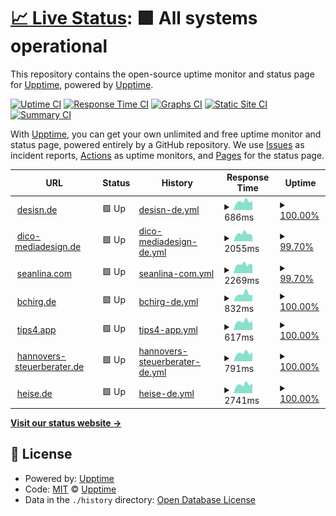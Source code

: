 # [📈 Live Status](https://desisn.github.io/upptime/): <!--live status--> **🟩 All systems operational**

This repository contains the open-source uptime monitor and status page for [Upptime](https://upptime.js.org), powered by [Upptime](https://github.com/upptime/upptime).

[![Uptime CI](https://github.com/desisn/upptime/workflows/Uptime%20CI/badge.svg)](https://github.com/desisn/upptime/actions?query=workflow%3A%22Uptime+CI%22)
[![Response Time CI](https://github.com/desisn/upptime/workflows/Response%20Time%20CI/badge.svg)](https://github.com/desisn/upptime/actions?query=workflow%3A%22Response+Time+CI%22)
[![Graphs CI](https://github.com/desisn/upptime/workflows/Graphs%20CI/badge.svg)](https://github.com/desisn/upptime/actions?query=workflow%3A%22Graphs+CI%22)
[![Static Site CI](https://github.com/desisn/upptime/workflows/Static%20Site%20CI/badge.svg)](https://github.com/desisn/upptime/actions?query=workflow%3A%22Static+Site+CI%22)
[![Summary CI](https://github.com/desisn/upptime/workflows/Summary%20CI/badge.svg)](https://github.com/desisn/upptime/actions?query=workflow%3A%22Summary+CI%22)

With [Upptime](https://upptime.js.org), you can get your own unlimited and free uptime monitor and status page, powered entirely by a GitHub repository. We use [Issues](https://github.com/upptime/upptime/issues) as incident reports, [Actions](https://github.com/desisn/upptime/actions) as uptime monitors, and [Pages](https://demo.upptime.js.org) for the status page.

<!--start: status pages-->
<!-- This summary is generated by Upptime (https://github.com/upptime/upptime) -->
<!-- Do not edit this manually, your changes will be overwritten -->
<!-- prettier-ignore -->
| URL | Status | History | Response Time | Uptime |
| --- | ------ | ------- | ------------- | ------ |
| <img alt="" src="https://icons.duckduckgo.com/ip3/desisn.de.ico" height="13"> [desisn.de](https://desisn.de) | 🟩 Up | [desisn-de.yml](https://github.com/desisn/upptime/commits/HEAD/history/desisn-de.yml) | <details><summary><img alt="Response time graph" src="./graphs/desisn-de/response-time-week.png" height="20"> 686ms</summary><br><a href="https://desisn.github.io/upptime/history/desisn-de"><img alt="Response time 808" src="https://img.shields.io/endpoint?url=https%3A%2F%2Fraw.githubusercontent.com%2Fdesisn%2Fupptime%2FHEAD%2Fapi%2Fdesisn-de%2Fresponse-time.json"></a><br><a href="https://desisn.github.io/upptime/history/desisn-de"><img alt="24-hour response time 562" src="https://img.shields.io/endpoint?url=https%3A%2F%2Fraw.githubusercontent.com%2Fdesisn%2Fupptime%2FHEAD%2Fapi%2Fdesisn-de%2Fresponse-time-day.json"></a><br><a href="https://desisn.github.io/upptime/history/desisn-de"><img alt="7-day response time 686" src="https://img.shields.io/endpoint?url=https%3A%2F%2Fraw.githubusercontent.com%2Fdesisn%2Fupptime%2FHEAD%2Fapi%2Fdesisn-de%2Fresponse-time-week.json"></a><br><a href="https://desisn.github.io/upptime/history/desisn-de"><img alt="30-day response time 747" src="https://img.shields.io/endpoint?url=https%3A%2F%2Fraw.githubusercontent.com%2Fdesisn%2Fupptime%2FHEAD%2Fapi%2Fdesisn-de%2Fresponse-time-month.json"></a><br><a href="https://desisn.github.io/upptime/history/desisn-de"><img alt="1-year response time 793" src="https://img.shields.io/endpoint?url=https%3A%2F%2Fraw.githubusercontent.com%2Fdesisn%2Fupptime%2FHEAD%2Fapi%2Fdesisn-de%2Fresponse-time-year.json"></a></details> | <details><summary><a href="https://desisn.github.io/upptime/history/desisn-de">100.00%</a></summary><a href="https://desisn.github.io/upptime/history/desisn-de"><img alt="All-time uptime 99.97%" src="https://img.shields.io/endpoint?url=https%3A%2F%2Fraw.githubusercontent.com%2Fdesisn%2Fupptime%2FHEAD%2Fapi%2Fdesisn-de%2Fuptime.json"></a><br><a href="https://desisn.github.io/upptime/history/desisn-de"><img alt="24-hour uptime 100.00%" src="https://img.shields.io/endpoint?url=https%3A%2F%2Fraw.githubusercontent.com%2Fdesisn%2Fupptime%2FHEAD%2Fapi%2Fdesisn-de%2Fuptime-day.json"></a><br><a href="https://desisn.github.io/upptime/history/desisn-de"><img alt="7-day uptime 100.00%" src="https://img.shields.io/endpoint?url=https%3A%2F%2Fraw.githubusercontent.com%2Fdesisn%2Fupptime%2FHEAD%2Fapi%2Fdesisn-de%2Fuptime-week.json"></a><br><a href="https://desisn.github.io/upptime/history/desisn-de"><img alt="30-day uptime 100.00%" src="https://img.shields.io/endpoint?url=https%3A%2F%2Fraw.githubusercontent.com%2Fdesisn%2Fupptime%2FHEAD%2Fapi%2Fdesisn-de%2Fuptime-month.json"></a><br><a href="https://desisn.github.io/upptime/history/desisn-de"><img alt="1-year uptime 100.00%" src="https://img.shields.io/endpoint?url=https%3A%2F%2Fraw.githubusercontent.com%2Fdesisn%2Fupptime%2FHEAD%2Fapi%2Fdesisn-de%2Fuptime-year.json"></a></details>
| <img alt="" src="https://icons.duckduckgo.com/ip3/dico-mediadesign.de.ico" height="13"> [dico-mediadesign.de](https://dico-mediadesign.de) | 🟩 Up | [dico-mediadesign-de.yml](https://github.com/desisn/upptime/commits/HEAD/history/dico-mediadesign-de.yml) | <details><summary><img alt="Response time graph" src="./graphs/dico-mediadesign-de/response-time-week.png" height="20"> 2055ms</summary><br><a href="https://desisn.github.io/upptime/history/dico-mediadesign-de"><img alt="Response time 1327" src="https://img.shields.io/endpoint?url=https%3A%2F%2Fraw.githubusercontent.com%2Fdesisn%2Fupptime%2FHEAD%2Fapi%2Fdico-mediadesign-de%2Fresponse-time.json"></a><br><a href="https://desisn.github.io/upptime/history/dico-mediadesign-de"><img alt="24-hour response time 5224" src="https://img.shields.io/endpoint?url=https%3A%2F%2Fraw.githubusercontent.com%2Fdesisn%2Fupptime%2FHEAD%2Fapi%2Fdico-mediadesign-de%2Fresponse-time-day.json"></a><br><a href="https://desisn.github.io/upptime/history/dico-mediadesign-de"><img alt="7-day response time 2055" src="https://img.shields.io/endpoint?url=https%3A%2F%2Fraw.githubusercontent.com%2Fdesisn%2Fupptime%2FHEAD%2Fapi%2Fdico-mediadesign-de%2Fresponse-time-week.json"></a><br><a href="https://desisn.github.io/upptime/history/dico-mediadesign-de"><img alt="30-day response time 1569" src="https://img.shields.io/endpoint?url=https%3A%2F%2Fraw.githubusercontent.com%2Fdesisn%2Fupptime%2FHEAD%2Fapi%2Fdico-mediadesign-de%2Fresponse-time-month.json"></a><br><a href="https://desisn.github.io/upptime/history/dico-mediadesign-de"><img alt="1-year response time 1326" src="https://img.shields.io/endpoint?url=https%3A%2F%2Fraw.githubusercontent.com%2Fdesisn%2Fupptime%2FHEAD%2Fapi%2Fdico-mediadesign-de%2Fresponse-time-year.json"></a></details> | <details><summary><a href="https://desisn.github.io/upptime/history/dico-mediadesign-de">99.70%</a></summary><a href="https://desisn.github.io/upptime/history/dico-mediadesign-de"><img alt="All-time uptime 99.91%" src="https://img.shields.io/endpoint?url=https%3A%2F%2Fraw.githubusercontent.com%2Fdesisn%2Fupptime%2FHEAD%2Fapi%2Fdico-mediadesign-de%2Fuptime.json"></a><br><a href="https://desisn.github.io/upptime/history/dico-mediadesign-de"><img alt="24-hour uptime 100.00%" src="https://img.shields.io/endpoint?url=https%3A%2F%2Fraw.githubusercontent.com%2Fdesisn%2Fupptime%2FHEAD%2Fapi%2Fdico-mediadesign-de%2Fuptime-day.json"></a><br><a href="https://desisn.github.io/upptime/history/dico-mediadesign-de"><img alt="7-day uptime 99.70%" src="https://img.shields.io/endpoint?url=https%3A%2F%2Fraw.githubusercontent.com%2Fdesisn%2Fupptime%2FHEAD%2Fapi%2Fdico-mediadesign-de%2Fuptime-week.json"></a><br><a href="https://desisn.github.io/upptime/history/dico-mediadesign-de"><img alt="30-day uptime 99.93%" src="https://img.shields.io/endpoint?url=https%3A%2F%2Fraw.githubusercontent.com%2Fdesisn%2Fupptime%2FHEAD%2Fapi%2Fdico-mediadesign-de%2Fuptime-month.json"></a><br><a href="https://desisn.github.io/upptime/history/dico-mediadesign-de"><img alt="1-year uptime 99.95%" src="https://img.shields.io/endpoint?url=https%3A%2F%2Fraw.githubusercontent.com%2Fdesisn%2Fupptime%2FHEAD%2Fapi%2Fdico-mediadesign-de%2Fuptime-year.json"></a></details>
| <img alt="" src="https://icons.duckduckgo.com/ip3/seanlina.com.ico" height="13"> [seanlina.com](https://seanlina.com) | 🟩 Up | [seanlina-com.yml](https://github.com/desisn/upptime/commits/HEAD/history/seanlina-com.yml) | <details><summary><img alt="Response time graph" src="./graphs/seanlina-com/response-time-week.png" height="20"> 2269ms</summary><br><a href="https://desisn.github.io/upptime/history/seanlina-com"><img alt="Response time 1234" src="https://img.shields.io/endpoint?url=https%3A%2F%2Fraw.githubusercontent.com%2Fdesisn%2Fupptime%2FHEAD%2Fapi%2Fseanlina-com%2Fresponse-time.json"></a><br><a href="https://desisn.github.io/upptime/history/seanlina-com"><img alt="24-hour response time 7515" src="https://img.shields.io/endpoint?url=https%3A%2F%2Fraw.githubusercontent.com%2Fdesisn%2Fupptime%2FHEAD%2Fapi%2Fseanlina-com%2Fresponse-time-day.json"></a><br><a href="https://desisn.github.io/upptime/history/seanlina-com"><img alt="7-day response time 2269" src="https://img.shields.io/endpoint?url=https%3A%2F%2Fraw.githubusercontent.com%2Fdesisn%2Fupptime%2FHEAD%2Fapi%2Fseanlina-com%2Fresponse-time-week.json"></a><br><a href="https://desisn.github.io/upptime/history/seanlina-com"><img alt="30-day response time 1697" src="https://img.shields.io/endpoint?url=https%3A%2F%2Fraw.githubusercontent.com%2Fdesisn%2Fupptime%2FHEAD%2Fapi%2Fseanlina-com%2Fresponse-time-month.json"></a><br><a href="https://desisn.github.io/upptime/history/seanlina-com"><img alt="1-year response time 1236" src="https://img.shields.io/endpoint?url=https%3A%2F%2Fraw.githubusercontent.com%2Fdesisn%2Fupptime%2FHEAD%2Fapi%2Fseanlina-com%2Fresponse-time-year.json"></a></details> | <details><summary><a href="https://desisn.github.io/upptime/history/seanlina-com">99.70%</a></summary><a href="https://desisn.github.io/upptime/history/seanlina-com"><img alt="All-time uptime 99.91%" src="https://img.shields.io/endpoint?url=https%3A%2F%2Fraw.githubusercontent.com%2Fdesisn%2Fupptime%2FHEAD%2Fapi%2Fseanlina-com%2Fuptime.json"></a><br><a href="https://desisn.github.io/upptime/history/seanlina-com"><img alt="24-hour uptime 100.00%" src="https://img.shields.io/endpoint?url=https%3A%2F%2Fraw.githubusercontent.com%2Fdesisn%2Fupptime%2FHEAD%2Fapi%2Fseanlina-com%2Fuptime-day.json"></a><br><a href="https://desisn.github.io/upptime/history/seanlina-com"><img alt="7-day uptime 99.70%" src="https://img.shields.io/endpoint?url=https%3A%2F%2Fraw.githubusercontent.com%2Fdesisn%2Fupptime%2FHEAD%2Fapi%2Fseanlina-com%2Fuptime-week.json"></a><br><a href="https://desisn.github.io/upptime/history/seanlina-com"><img alt="30-day uptime 99.93%" src="https://img.shields.io/endpoint?url=https%3A%2F%2Fraw.githubusercontent.com%2Fdesisn%2Fupptime%2FHEAD%2Fapi%2Fseanlina-com%2Fuptime-month.json"></a><br><a href="https://desisn.github.io/upptime/history/seanlina-com"><img alt="1-year uptime 99.95%" src="https://img.shields.io/endpoint?url=https%3A%2F%2Fraw.githubusercontent.com%2Fdesisn%2Fupptime%2FHEAD%2Fapi%2Fseanlina-com%2Fuptime-year.json"></a></details>
| <img alt="" src="https://icons.duckduckgo.com/ip3/bchirg.de.ico" height="13"> [bchirg.de](https://bchirg.de) | 🟩 Up | [bchirg-de.yml](https://github.com/desisn/upptime/commits/HEAD/history/bchirg-de.yml) | <details><summary><img alt="Response time graph" src="./graphs/bchirg-de/response-time-week.png" height="20"> 832ms</summary><br><a href="https://desisn.github.io/upptime/history/bchirg-de"><img alt="Response time 867" src="https://img.shields.io/endpoint?url=https%3A%2F%2Fraw.githubusercontent.com%2Fdesisn%2Fupptime%2FHEAD%2Fapi%2Fbchirg-de%2Fresponse-time.json"></a><br><a href="https://desisn.github.io/upptime/history/bchirg-de"><img alt="24-hour response time 763" src="https://img.shields.io/endpoint?url=https%3A%2F%2Fraw.githubusercontent.com%2Fdesisn%2Fupptime%2FHEAD%2Fapi%2Fbchirg-de%2Fresponse-time-day.json"></a><br><a href="https://desisn.github.io/upptime/history/bchirg-de"><img alt="7-day response time 832" src="https://img.shields.io/endpoint?url=https%3A%2F%2Fraw.githubusercontent.com%2Fdesisn%2Fupptime%2FHEAD%2Fapi%2Fbchirg-de%2Fresponse-time-week.json"></a><br><a href="https://desisn.github.io/upptime/history/bchirg-de"><img alt="30-day response time 768" src="https://img.shields.io/endpoint?url=https%3A%2F%2Fraw.githubusercontent.com%2Fdesisn%2Fupptime%2FHEAD%2Fapi%2Fbchirg-de%2Fresponse-time-month.json"></a><br><a href="https://desisn.github.io/upptime/history/bchirg-de"><img alt="1-year response time 881" src="https://img.shields.io/endpoint?url=https%3A%2F%2Fraw.githubusercontent.com%2Fdesisn%2Fupptime%2FHEAD%2Fapi%2Fbchirg-de%2Fresponse-time-year.json"></a></details> | <details><summary><a href="https://desisn.github.io/upptime/history/bchirg-de">100.00%</a></summary><a href="https://desisn.github.io/upptime/history/bchirg-de"><img alt="All-time uptime 99.98%" src="https://img.shields.io/endpoint?url=https%3A%2F%2Fraw.githubusercontent.com%2Fdesisn%2Fupptime%2FHEAD%2Fapi%2Fbchirg-de%2Fuptime.json"></a><br><a href="https://desisn.github.io/upptime/history/bchirg-de"><img alt="24-hour uptime 100.00%" src="https://img.shields.io/endpoint?url=https%3A%2F%2Fraw.githubusercontent.com%2Fdesisn%2Fupptime%2FHEAD%2Fapi%2Fbchirg-de%2Fuptime-day.json"></a><br><a href="https://desisn.github.io/upptime/history/bchirg-de"><img alt="7-day uptime 100.00%" src="https://img.shields.io/endpoint?url=https%3A%2F%2Fraw.githubusercontent.com%2Fdesisn%2Fupptime%2FHEAD%2Fapi%2Fbchirg-de%2Fuptime-week.json"></a><br><a href="https://desisn.github.io/upptime/history/bchirg-de"><img alt="30-day uptime 100.00%" src="https://img.shields.io/endpoint?url=https%3A%2F%2Fraw.githubusercontent.com%2Fdesisn%2Fupptime%2FHEAD%2Fapi%2Fbchirg-de%2Fuptime-month.json"></a><br><a href="https://desisn.github.io/upptime/history/bchirg-de"><img alt="1-year uptime 99.99%" src="https://img.shields.io/endpoint?url=https%3A%2F%2Fraw.githubusercontent.com%2Fdesisn%2Fupptime%2FHEAD%2Fapi%2Fbchirg-de%2Fuptime-year.json"></a></details>
| <img alt="" src="https://icons.duckduckgo.com/ip3/tips4.app.ico" height="13"> [tips4.app](https://tips4.app) | 🟩 Up | [tips4-app.yml](https://github.com/desisn/upptime/commits/HEAD/history/tips4-app.yml) | <details><summary><img alt="Response time graph" src="./graphs/tips4-app/response-time-week.png" height="20"> 617ms</summary><br><a href="https://desisn.github.io/upptime/history/tips4-app"><img alt="Response time 711" src="https://img.shields.io/endpoint?url=https%3A%2F%2Fraw.githubusercontent.com%2Fdesisn%2Fupptime%2FHEAD%2Fapi%2Ftips4-app%2Fresponse-time.json"></a><br><a href="https://desisn.github.io/upptime/history/tips4-app"><img alt="24-hour response time 516" src="https://img.shields.io/endpoint?url=https%3A%2F%2Fraw.githubusercontent.com%2Fdesisn%2Fupptime%2FHEAD%2Fapi%2Ftips4-app%2Fresponse-time-day.json"></a><br><a href="https://desisn.github.io/upptime/history/tips4-app"><img alt="7-day response time 617" src="https://img.shields.io/endpoint?url=https%3A%2F%2Fraw.githubusercontent.com%2Fdesisn%2Fupptime%2FHEAD%2Fapi%2Ftips4-app%2Fresponse-time-week.json"></a><br><a href="https://desisn.github.io/upptime/history/tips4-app"><img alt="30-day response time 616" src="https://img.shields.io/endpoint?url=https%3A%2F%2Fraw.githubusercontent.com%2Fdesisn%2Fupptime%2FHEAD%2Fapi%2Ftips4-app%2Fresponse-time-month.json"></a><br><a href="https://desisn.github.io/upptime/history/tips4-app"><img alt="1-year response time 673" src="https://img.shields.io/endpoint?url=https%3A%2F%2Fraw.githubusercontent.com%2Fdesisn%2Fupptime%2FHEAD%2Fapi%2Ftips4-app%2Fresponse-time-year.json"></a></details> | <details><summary><a href="https://desisn.github.io/upptime/history/tips4-app">100.00%</a></summary><a href="https://desisn.github.io/upptime/history/tips4-app"><img alt="All-time uptime 99.98%" src="https://img.shields.io/endpoint?url=https%3A%2F%2Fraw.githubusercontent.com%2Fdesisn%2Fupptime%2FHEAD%2Fapi%2Ftips4-app%2Fuptime.json"></a><br><a href="https://desisn.github.io/upptime/history/tips4-app"><img alt="24-hour uptime 100.00%" src="https://img.shields.io/endpoint?url=https%3A%2F%2Fraw.githubusercontent.com%2Fdesisn%2Fupptime%2FHEAD%2Fapi%2Ftips4-app%2Fuptime-day.json"></a><br><a href="https://desisn.github.io/upptime/history/tips4-app"><img alt="7-day uptime 100.00%" src="https://img.shields.io/endpoint?url=https%3A%2F%2Fraw.githubusercontent.com%2Fdesisn%2Fupptime%2FHEAD%2Fapi%2Ftips4-app%2Fuptime-week.json"></a><br><a href="https://desisn.github.io/upptime/history/tips4-app"><img alt="30-day uptime 100.00%" src="https://img.shields.io/endpoint?url=https%3A%2F%2Fraw.githubusercontent.com%2Fdesisn%2Fupptime%2FHEAD%2Fapi%2Ftips4-app%2Fuptime-month.json"></a><br><a href="https://desisn.github.io/upptime/history/tips4-app"><img alt="1-year uptime 100.00%" src="https://img.shields.io/endpoint?url=https%3A%2F%2Fraw.githubusercontent.com%2Fdesisn%2Fupptime%2FHEAD%2Fapi%2Ftips4-app%2Fuptime-year.json"></a></details>
| <img alt="" src="https://icons.duckduckgo.com/ip3/hannovers-steuerberater.de.ico" height="13"> [hannovers-steuerberater.de](https://hannovers-steuerberater.de) | 🟩 Up | [hannovers-steuerberater-de.yml](https://github.com/desisn/upptime/commits/HEAD/history/hannovers-steuerberater-de.yml) | <details><summary><img alt="Response time graph" src="./graphs/hannovers-steuerberater-de/response-time-week.png" height="20"> 791ms</summary><br><a href="https://desisn.github.io/upptime/history/hannovers-steuerberater-de"><img alt="Response time 952" src="https://img.shields.io/endpoint?url=https%3A%2F%2Fraw.githubusercontent.com%2Fdesisn%2Fupptime%2FHEAD%2Fapi%2Fhannovers-steuerberater-de%2Fresponse-time.json"></a><br><a href="https://desisn.github.io/upptime/history/hannovers-steuerberater-de"><img alt="24-hour response time 662" src="https://img.shields.io/endpoint?url=https%3A%2F%2Fraw.githubusercontent.com%2Fdesisn%2Fupptime%2FHEAD%2Fapi%2Fhannovers-steuerberater-de%2Fresponse-time-day.json"></a><br><a href="https://desisn.github.io/upptime/history/hannovers-steuerberater-de"><img alt="7-day response time 791" src="https://img.shields.io/endpoint?url=https%3A%2F%2Fraw.githubusercontent.com%2Fdesisn%2Fupptime%2FHEAD%2Fapi%2Fhannovers-steuerberater-de%2Fresponse-time-week.json"></a><br><a href="https://desisn.github.io/upptime/history/hannovers-steuerberater-de"><img alt="30-day response time 756" src="https://img.shields.io/endpoint?url=https%3A%2F%2Fraw.githubusercontent.com%2Fdesisn%2Fupptime%2FHEAD%2Fapi%2Fhannovers-steuerberater-de%2Fresponse-time-month.json"></a><br><a href="https://desisn.github.io/upptime/history/hannovers-steuerberater-de"><img alt="1-year response time 943" src="https://img.shields.io/endpoint?url=https%3A%2F%2Fraw.githubusercontent.com%2Fdesisn%2Fupptime%2FHEAD%2Fapi%2Fhannovers-steuerberater-de%2Fresponse-time-year.json"></a></details> | <details><summary><a href="https://desisn.github.io/upptime/history/hannovers-steuerberater-de">100.00%</a></summary><a href="https://desisn.github.io/upptime/history/hannovers-steuerberater-de"><img alt="All-time uptime 99.81%" src="https://img.shields.io/endpoint?url=https%3A%2F%2Fraw.githubusercontent.com%2Fdesisn%2Fupptime%2FHEAD%2Fapi%2Fhannovers-steuerberater-de%2Fuptime.json"></a><br><a href="https://desisn.github.io/upptime/history/hannovers-steuerberater-de"><img alt="24-hour uptime 100.00%" src="https://img.shields.io/endpoint?url=https%3A%2F%2Fraw.githubusercontent.com%2Fdesisn%2Fupptime%2FHEAD%2Fapi%2Fhannovers-steuerberater-de%2Fuptime-day.json"></a><br><a href="https://desisn.github.io/upptime/history/hannovers-steuerberater-de"><img alt="7-day uptime 100.00%" src="https://img.shields.io/endpoint?url=https%3A%2F%2Fraw.githubusercontent.com%2Fdesisn%2Fupptime%2FHEAD%2Fapi%2Fhannovers-steuerberater-de%2Fuptime-week.json"></a><br><a href="https://desisn.github.io/upptime/history/hannovers-steuerberater-de"><img alt="30-day uptime 100.00%" src="https://img.shields.io/endpoint?url=https%3A%2F%2Fraw.githubusercontent.com%2Fdesisn%2Fupptime%2FHEAD%2Fapi%2Fhannovers-steuerberater-de%2Fuptime-month.json"></a><br><a href="https://desisn.github.io/upptime/history/hannovers-steuerberater-de"><img alt="1-year uptime 99.53%" src="https://img.shields.io/endpoint?url=https%3A%2F%2Fraw.githubusercontent.com%2Fdesisn%2Fupptime%2FHEAD%2Fapi%2Fhannovers-steuerberater-de%2Fuptime-year.json"></a></details>
| <img alt="" src="https://icons.duckduckgo.com/ip3/heise.de.ico" height="13"> [heise.de](https://heise.de) | 🟩 Up | [heise-de.yml](https://github.com/desisn/upptime/commits/HEAD/history/heise-de.yml) | <details><summary><img alt="Response time graph" src="./graphs/heise-de/response-time-week.png" height="20"> 2741ms</summary><br><a href="https://desisn.github.io/upptime/history/heise-de"><img alt="Response time 3167" src="https://img.shields.io/endpoint?url=https%3A%2F%2Fraw.githubusercontent.com%2Fdesisn%2Fupptime%2FHEAD%2Fapi%2Fheise-de%2Fresponse-time.json"></a><br><a href="https://desisn.github.io/upptime/history/heise-de"><img alt="24-hour response time 2172" src="https://img.shields.io/endpoint?url=https%3A%2F%2Fraw.githubusercontent.com%2Fdesisn%2Fupptime%2FHEAD%2Fapi%2Fheise-de%2Fresponse-time-day.json"></a><br><a href="https://desisn.github.io/upptime/history/heise-de"><img alt="7-day response time 2741" src="https://img.shields.io/endpoint?url=https%3A%2F%2Fraw.githubusercontent.com%2Fdesisn%2Fupptime%2FHEAD%2Fapi%2Fheise-de%2Fresponse-time-week.json"></a><br><a href="https://desisn.github.io/upptime/history/heise-de"><img alt="30-day response time 2697" src="https://img.shields.io/endpoint?url=https%3A%2F%2Fraw.githubusercontent.com%2Fdesisn%2Fupptime%2FHEAD%2Fapi%2Fheise-de%2Fresponse-time-month.json"></a><br><a href="https://desisn.github.io/upptime/history/heise-de"><img alt="1-year response time 3085" src="https://img.shields.io/endpoint?url=https%3A%2F%2Fraw.githubusercontent.com%2Fdesisn%2Fupptime%2FHEAD%2Fapi%2Fheise-de%2Fresponse-time-year.json"></a></details> | <details><summary><a href="https://desisn.github.io/upptime/history/heise-de">100.00%</a></summary><a href="https://desisn.github.io/upptime/history/heise-de"><img alt="All-time uptime 99.96%" src="https://img.shields.io/endpoint?url=https%3A%2F%2Fraw.githubusercontent.com%2Fdesisn%2Fupptime%2FHEAD%2Fapi%2Fheise-de%2Fuptime.json"></a><br><a href="https://desisn.github.io/upptime/history/heise-de"><img alt="24-hour uptime 100.00%" src="https://img.shields.io/endpoint?url=https%3A%2F%2Fraw.githubusercontent.com%2Fdesisn%2Fupptime%2FHEAD%2Fapi%2Fheise-de%2Fuptime-day.json"></a><br><a href="https://desisn.github.io/upptime/history/heise-de"><img alt="7-day uptime 100.00%" src="https://img.shields.io/endpoint?url=https%3A%2F%2Fraw.githubusercontent.com%2Fdesisn%2Fupptime%2FHEAD%2Fapi%2Fheise-de%2Fuptime-week.json"></a><br><a href="https://desisn.github.io/upptime/history/heise-de"><img alt="30-day uptime 100.00%" src="https://img.shields.io/endpoint?url=https%3A%2F%2Fraw.githubusercontent.com%2Fdesisn%2Fupptime%2FHEAD%2Fapi%2Fheise-de%2Fuptime-month.json"></a><br><a href="https://desisn.github.io/upptime/history/heise-de"><img alt="1-year uptime 99.92%" src="https://img.shields.io/endpoint?url=https%3A%2F%2Fraw.githubusercontent.com%2Fdesisn%2Fupptime%2FHEAD%2Fapi%2Fheise-de%2Fuptime-year.json"></a></details>

<!--end: status pages-->

[**Visit our status website →**](https://desisn.github.io/upptime/)

## 📄 License

- Powered by: [Upptime](https://github.com/upptime/upptime)
- Code: [MIT](./LICENSE) © [Upptime](https://upptime.js.org)
- Data in the `./history` directory: [Open Database License](https://opendatacommons.org/licenses/odbl/1-0/)
